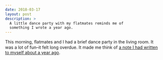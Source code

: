 ```yaml
---
date: 2018-03-17
layout: post
description: >
  A little dance party with my flatmates reminds me of
  something I wrote a year ago.
---
```


This morn­ing, ﬂat­mates and I had a brief dance party in the
liv­ing room. It was a lot of fun–it felt long over­due. It
made me think of [a note I had writ­ten to my­self about a year ago](/posts/dancing-lawrence-st "In which I have danced").
